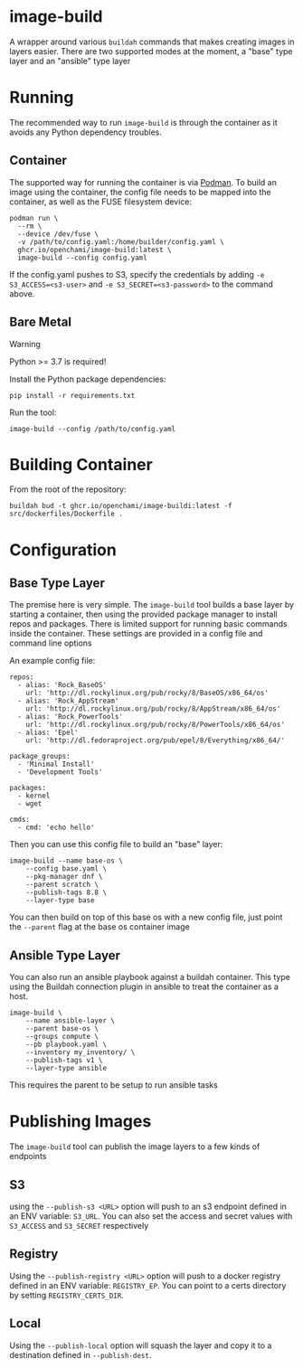 # image-build

A wrapper around various `buildah` commands that makes creating images in layers easier.
There are two supported modes at the moment, a "base" type layer and an "ansible" type layer

# Running

The recommended way to run `image-build` is through the container as it avoids any Python dependency troubles.

## Container

The supported way for running the container is via [Podman](https://podman.io/).
To build an image using the container, the config file needs to be mapped into the container, as well as the FUSE filesystem device:

```
podman run \
  --rm \
  --device /dev/fuse \
  -v /path/to/config.yaml:/home/builder/config.yaml \
  ghcr.io/openchami/image-build:latest \
  image-build --config config.yaml
```

If the config.yaml pushes to S3, specify the credentials by adding `-e S3_ACCESS=<s3-user>` and `-e S3_SECRET=<s3-password>` to the command above.

## Bare Metal

> [!WARNING]
> Python >= 3.7 is required!

Install the Python package dependencies:
```
pip install -r requirements.txt
```

Run the tool:
```
image-build --config /path/to/config.yaml
```

# Building Container

From the root of the repository:
```
buildah bud -t ghcr.io/openchami/image-buildi:latest -f src/dockerfiles/Dockerfile .
```

# Configuration

## Base Type Layer

The premise here is very simple. The `image-build` tool builds a base layer by starting a container, then using the provided package manager to install repos and packages. There is limited support for running basic commands inside the container. These settings are provided in a config file and command line options

An example config file:
```
repos:
  - alias: 'Rock_BaseOS'
    url: 'http://dl.rockylinux.org/pub/rocky/8/BaseOS/x86_64/os'
  - alias: 'Rock_AppStream'
    url: 'http://dl.rockylinux.org/pub/rocky/8/AppStream/x86_64/os'
  - alias: 'Rock_PowerTools'
    url: 'http://dl.rockylinux.org/pub/rocky/8/PowerTools/x86_64/os'
  - alias: 'Epel'
    url: 'http://dl.fedoraproject.org/pub/epel/8/Everything/x86_64/'

package_groups:
  - 'Minimal Install'
  - 'Development Tools'

packages:
  - kernel
  - wget

cmds:
  - cmd: 'echo hello'
```

Then you can use this config file to build an "base" layer:
```
image-build --name base-os \
    --config base.yaml \
    --pkg-manager dnf \
    --parent scratch \
    --publish-tags 8.8 \
    --layer-type base
```

You can then build on top of this base os with a new config file, just point the `--parent` flag at the base os container image


## Ansible Type Layer

You can also run an ansible playbook against a buildah container. This type using the Buildah connection plugin in ansible to treat the container as a host.
```
image-build \
    --name ansible-layer \
    --parent base-os \
    --groups compute \
    --pb playbook.yaml \
    --inventory my_inventory/ \
    --publish-tags v1 \
    --layer-type ansible
```

This requires the parent to be setup to run ansible tasks


# Publishing Images

The `image-build` tool can publish the image layers to a few kinds of endpoints

## S3

using the `--publish-s3 <URL>` option will push to an s3 endpoint defined in an ENV variable: `S3_URL`.
You can also set the access and secret values with `S3_ACCESS` and `S3_SECRET` respectively

## Registry

Using the `--publish-registry <URL>` option will push to a docker registry defined in an ENV variable: `REGISTRY_EP`. You can point to a certs directory by setting `REGISTRY_CERTS_DIR`.

## Local

Using the `--publish-local` option will squash the layer and copy it to a destination defined in `--publish-dest`.
